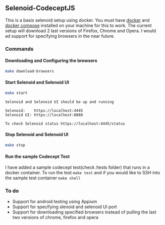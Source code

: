 ## Selenoid-CodeceptJS

This is a basis selenoid setup using docker. You must have [docker](https://docs.docker.com/install/) 
and [docker compose](https://docs.docker.com/compose/install/) installed on your machine for this to work.
The current setup will download 2 last versions of Firefox, Chrome and Opera. I would ad support for 
specifying browsers in the near future.

### Commands

#### Downloading and Configuring the browsers
```bash
make download-browsers
```

#### Start Selenoid and Selenoid UI
```bash
make start
```

```
Selenoid and Selenoid UI should be up and running

Selenoid:    https://localhost:4445
Selenoid UI: https://localhost:8888

To check Selenoid status https://localhost:4445/status
```

#### Stop Selenoid and Selenoid UI
```bash
make stop
```

#### Run the sample Codecept Test

I have added a sample codecept test(check /tests folder) that runs in a docker container. To run the test 
`make test` and if you would like to SSH into the sample test container `make shell`

### To do

- Support for android testing using Appium 
- Support for specifying slenoid and selenoid UI port
- Support for downloading specified browsers instead of pulling the last two versions of chrome, firefox and opera
